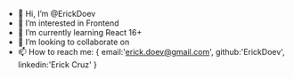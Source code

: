 - 👋 Hi, I’m @ErickDoev
- 👀 I’m interested in Frontend
- 🌱 I’m currently learning React 16+
- 💞️ I’m looking to collaborate on 
- 📫 How to reach me: {
  email:'erick.doev@gmail.com',
  github:'ErickDoev',
  linkedin:'Erick Cruz'
}

<!---
ErickDoev/ErickDoev is a ✨ special ✨ repository because its `README.md` (this file) appears on your GitHub profile.
You can click the Preview link to take a look at your changes.
--->
